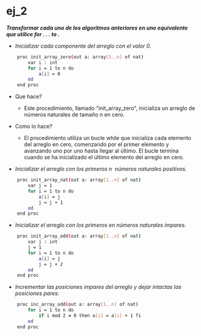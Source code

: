 # ej_2

***Transformar cada uno de los algoritmos anteriores en uno equivalente que utilice for . . . to .***

- *Inicializar cada componente del arreglo con el valor 0.*

```sh
	proc init_array_zero(out a: array[1..n] of nat) 
		var i : int	
		for i ≔ 1 to n do
			a[i] ≔ 0
		od 
	end proc
```

- Que hace?
    - Este procedimiento, llamado "init_array_zero", inicializa un arreglo de números naturales de tamaño n en cero.
- Como lo hace?
    - El procedimiento utiliza un bucle while que inicializa cada elemento del arreglo en cero, comenzando por el primer elemento y avanzando uno por uno hasta llegar al último. El bucle termina cuando se ha inicializado el último elemento del arreglo en cero.
    
- *Inicializar el arreglo con los primeros n  números naturales positivos.*

```sh
	proc init_array_nat(out a: array[1..n] of nat)
		var j ≔ 1
		for i ≔ 1 to n do
			a[i] ≔ j
			j ≔ j + 1
		od 
	end proc
```
- *Inicializar el arreglo con los primeros en números naturales impares.*
```sh
	proc init_array_odd(out a: array[1..n] of nat)
		var j : int
		j ≔ 1
		for i ≔ 1 to n do
			a[i] ≔ j
			j ≔ j + 2
		od 
	end proc
```

- *Incrementar las posiciones impares del arreglo y dejar intactas las posiciones pares:*

```sh
	proc inc_array_odd(out a: array[1..n] of nat)
		for i ≔ 1 to n do
			if i mod 2 ≠ 0 then a[i] ≔ a[i] + 1 fi
		od 
	end proc
```
